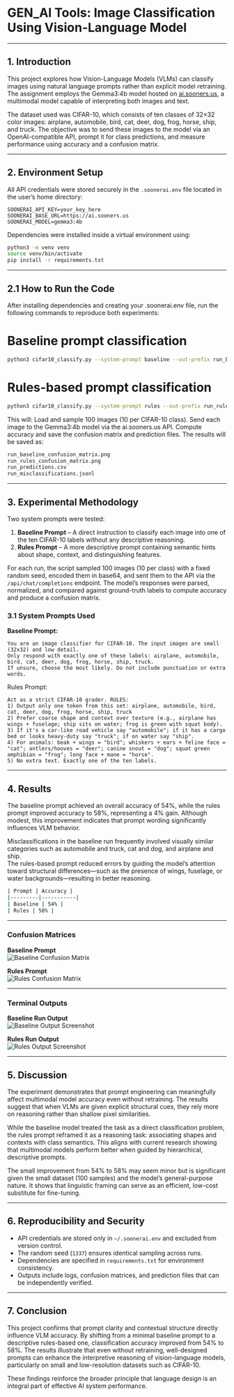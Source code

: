 # GEN_AI Tools: Image Classification Using Vision-Language Model  

---

## 1. Introduction  

This project explores how Vision-Language Models (VLMs) can classify images using natural language prompts rather than explicit model retraining. The assignment employs the Gemma3:4b model hosted on [ai.sooners.us](https://ai.sooners.us), a multimodal model capable of interpreting both images and text.  

The dataset used was CIFAR-10, which consists of ten classes of 32×32 color images: airplane, automobile, bird, cat, deer, dog, frog, horse, ship, and truck. The objective was to send these images to the model via an OpenAI-compatible API, prompt it for class predictions, and measure performance using accuracy and a confusion matrix.

---

## 2. Environment Setup  

All API credentials were stored securely in the `.soonerai.env` file located in the user’s home directory:
```
SOONERAI_API_KEY=your_key_here
SOONERAI_BASE_URL=https://ai.sooners.us
SOONERAI_MODEL=gemma3:4b
```

Dependencies were installed inside a virtual environment using:
```bash
python3 -m venv venv
source venv/bin/activate
pip install -r requirements.txt
```

---

## 2.1 How to Run the Code

After installing dependencies and creating your .soonerai.env file, run the following commands to reproduce both experiments:
# Baseline prompt classification
```bash
python3 cifar10_classify.py --system-prompt baseline --out-prefix run_baseline
```

# Rules-based prompt classification
```bash
python3 cifar10_classify.py --system-prompt rules --out-prefix run_rules
```

This will:
Load and sample 100 images (10 per CIFAR-10 class).
Send each image to the Gemma3:4b model via the ai.sooners.us API.
Compute accuracy and save the confusion matrix and prediction files.
The results will be saved as:
```bash
run_baseline_confusion_matrix.png
run_rules_confusion_matrix.png
run_predictions.csv
run_misclassifications.jsonl
```
---

## 3. Experimental Methodology  

Two system prompts were tested:  

1. **Baseline Prompt** – A direct instruction to classify each image into one of the ten CIFAR-10 labels without any descriptive reasoning.  
2. **Rules Prompt** – A more descriptive prompt containing semantic hints about shape, context, and distinguishing features.  

For each run, the script sampled 100 images (10 per class) with a fixed random seed, encoded them in base64, and sent them to the API via the `/api/chat/completions` endpoint. The model’s responses were parsed, normalized, and compared against ground-truth labels to compute accuracy and produce a confusion matrix.

### 3.1 System Prompts Used

**Baseline Prompt:**
```text
You are an image classifier for CIFAR-10. The input images are small (32x32) and low detail.
Only respond with exactly one of these labels: airplane, automobile, bird, cat, deer, dog, frog, horse, ship, truck.
If unsure, choose the most likely. Do not include punctuation or extra words.
```
Rules Prompt:
```text
Act as a strict CIFAR-10 grader. RULES:
1) Output only one token from this set: airplane, automobile, bird, cat, deer, dog, frog, horse, ship, truck
2) Prefer coarse shape and context over texture (e.g., airplane has wings + fuselage; ship sits on water; frog is green with squat body).
3) If it's a car-like road vehicle say "automobile"; if it has a cargo bed or looks heavy-duty say "truck"; if on water say "ship".
4) For animals: beak + wings = "bird"; whiskers + ears + feline face = "cat"; antlers/hooves = "deer"; canine snout = "dog"; squat green amphibian = "frog"; long face + mane = "horse".
5) No extra text. Exactly one of the ten labels.
```

---

## 4. Results  

The baseline prompt achieved an overall accuracy of 54%, while the rules prompt improved accuracy to 58%, representing a 4% gain. Although modest, this improvement indicates that prompt wording significantly influences VLM behavior.

Misclassifications in the baseline run frequently involved visually similar categories such as automobile and truck, cat and dog, and airplane and ship.  
The rules-based prompt reduced errors by guiding the model’s attention toward structural differences—such as the presence of wings, fuselage, or water backgrounds—resulting in better reasoning.

```bash
| Prompt | Accuracy |
|---------|-----------|
| Baseline | 54% |
| Rules | 58% |
```

---

### Confusion Matrices  

**Baseline Prompt**  
![Baseline Confusion Matrix](run_baseline_confusion_matrix.png)

**Rules Prompt**  
![Rules Confusion Matrix](run_rules_confusion_matrix.png)

---

### Terminal Outputs  

**Baseline Run Output**  
![Baseline Output Screenshot](baseline_output.png)

**Rules Run Output**  
![Rules Output Screenshot](rules_output.png)

---

## 5. Discussion  

The experiment demonstrates that prompt engineering can meaningfully affect multimodal model accuracy even without retraining. The results suggest that when VLMs are given explicit structural cues, they rely more on reasoning rather than shallow pixel similarities.  

While the baseline model treated the task as a direct classification problem, the rules prompt reframed it as a reasoning task: associating shapes and contexts with class semantics. This aligns with current research showing that multimodal models perform better when guided by hierarchical, descriptive prompts.

The small improvement from 54% to 58% may seem minor but is significant given the small dataset (100 samples) and the model’s general-purpose nature. It shows that linguistic framing can serve as an efficient, low-cost substitute for fine-tuning.

---

## 6. Reproducibility and Security  

- API credentials are stored only in `~/.soonerai.env` and excluded from version control.  
- The random seed (`1337`) ensures identical sampling across runs.  
- Dependencies are specified in `requirements.txt` for environment consistency.  
- Outputs include logs, confusion matrices, and prediction files that can be independently verified.  

---

## 7. Conclusion  

This project confirms that prompt clarity and contextual structure directly influence VLM accuracy. By shifting from a minimal baseline prompt to a descriptive rules-based one, classification accuracy improved from 54% to 58%. The results illustrate that even without retraining, well-designed prompts can enhance the interpretive reasoning of vision-language models, particularly on small and low-resolution datasets such as CIFAR-10.  

These findings reinforce the broader principle that language design is an integral part of effective AI system performance.
  
